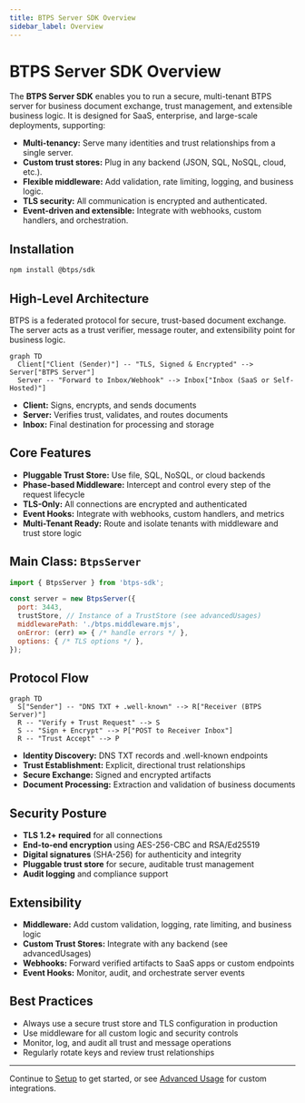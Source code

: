 ```yaml
---
title: BTPS Server SDK Overview
sidebar_label: Overview
---
```


# BTPS Server SDK Overview

The **BTPS Server SDK** enables you to run a secure, multi-tenant BTPS server for business document exchange, trust management, and extensible business logic. It is designed for SaaS, enterprise, and large-scale deployments, supporting:

- **Multi-tenancy:** Serve many identities and trust relationships from a single server.
- **Custom trust stores:** Plug in any backend (JSON, SQL, NoSQL, cloud, etc.).
- **Flexible middleware:** Add validation, rate limiting, logging, and business logic.
- **TLS security:** All communication is encrypted and authenticated.
- **Event-driven and extensible:** Integrate with webhooks, custom handlers, and orchestration.

## Installation

```bash
npm install @btps/sdk
```

## High-Level Architecture

BTPS is a federated protocol for secure, trust-based document exchange. The server acts as a trust verifier, message router, and extensibility point for business logic.

```mermaid
graph TD
  Client["Client (Sender)"] -- "TLS, Signed & Encrypted" --> Server["BTPS Server"]
  Server -- "Forward to Inbox/Webhook" --> Inbox["Inbox (SaaS or Self-Hosted)"]
```

- **Client:** Signs, encrypts, and sends documents
- **Server:** Verifies trust, validates, and routes documents
- **Inbox:** Final destination for processing and storage

## Core Features

- **Pluggable Trust Store:** Use file, SQL, NoSQL, or cloud backends
- **Phase-based Middleware:** Intercept and control every step of the request lifecycle
- **TLS-Only:** All connections are encrypted and authenticated
- **Event Hooks:** Integrate with webhooks, custom handlers, and metrics
- **Multi-Tenant Ready:** Route and isolate tenants with middleware and trust store logic

## Main Class: `BtpsServer`

```js
import { BtpsServer } from 'btps-sdk';

const server = new BtpsServer({
  port: 3443,
  trustStore, // Instance of a TrustStore (see advancedUsages)
  middlewarePath: './btps.middleware.mjs',
  onError: (err) => { /* handle errors */ },
  options: { /* TLS options */ },
});
```

## Protocol Flow

```mermaid
graph TD
  S["Sender"] -- "DNS TXT + .well-known" --> R["Receiver (BTPS Server)"]
  R -- "Verify + Trust Request" --> S
  S -- "Sign + Encrypt" --> P["POST to Receiver Inbox"]
  R -- "Trust Accept" --> P
```

- **Identity Discovery:** DNS TXT records and .well-known endpoints
- **Trust Establishment:** Explicit, directional trust relationships
- **Secure Exchange:** Signed and encrypted artifacts
- **Document Processing:** Extraction and validation of business documents

## Security Posture

- **TLS 1.2+ required** for all connections
- **End-to-end encryption** using AES-256-CBC and RSA/Ed25519
- **Digital signatures** (SHA-256) for authenticity and integrity
- **Pluggable trust store** for secure, auditable trust management
- **Audit logging** and compliance support

## Extensibility

- **Middleware:** Add custom validation, logging, rate limiting, and business logic
- **Custom Trust Stores:** Integrate with any backend (see advancedUsages)
- **Webhooks:** Forward verified artifacts to SaaS apps or custom endpoints
- **Event Hooks:** Monitor, audit, and orchestrate server events

## Best Practices

- Always use a secure trust store and TLS configuration in production
- Use middleware for all custom logic and security controls
- Monitor, log, and audit all trust and message operations
- Regularly rotate keys and review trust relationships

---

Continue to [Setup](/docs/server/setup) to get started, or see [Advanced Usage](/docs/server/advanced-usages) for custom integrations.
